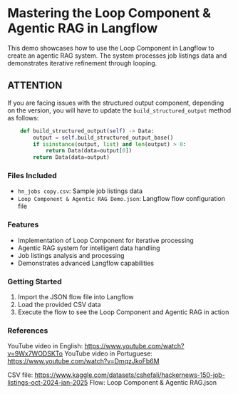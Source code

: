 # Mastering the Loop Component & Agentic RAG in Langflow

This demo showcases how to use the Loop Component in Langflow to create an agentic RAG system. The system processes job listings data and demonstrates iterative refinement through looping.


## ATTENTION

If you are facing issues with the structured output component, depending on the version, you will have to update the `build_structured_output` method as follows:

```python
    def build_structured_output(self) -> Data:
        output = self.build_structured_output_base()
        if isinstance(output, list) and len(output) > 0:
            return Data(data=output[0])
        return Data(data=output)
```

### Files Included
- `hn_jobs copy.csv`: Sample job listings data
- `Loop Component & Agentic RAG Demo.json`: Langflow flow configuration file

### Features
- Implementation of Loop Component for iterative processing
- Agentic RAG system for intelligent data handling
- Job listings analysis and processing
- Demonstrates advanced Langflow capabilities

### Getting Started
1. Import the JSON flow file into Langflow
2. Load the provided CSV data
3. Execute the flow to see the Loop Component and Agentic RAG in action

### References

YouTube video in English: https://www.youtube.com/watch?v=9Wx7WODSKTo
YouTube video in Portuguese: https://www.youtube.com/watch?v=DmqzJkoFb6M

CSV file: https://www.kaggle.com/datasets/cshefali/hackernews-150-job-listings-oct-2024-jan-2025
Flow: Loop Component & Agentic RAG.json
